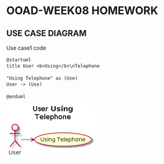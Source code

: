 # OOAD-WEEK08 HOMEWORK
## USE CASE DIAGRAM
  Use case1
  code
```
@startuml
title User <b>Using</b>\nTelephone

"Using Telephone" as (Use)
User -> (Use)

@enduml
```
<img src="https://github.com/Mustted/OOAD-WEEK08/blob/master/Homework/Use%20case%201.png?raw=true">
